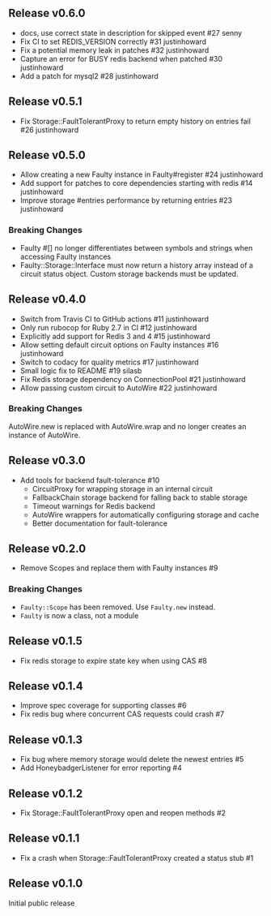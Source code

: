 ## Release v0.6.0

* docs, use correct state in description for skipped event #27 senny
* Fix CI to set REDIS_VERSION correctly #31 justinhoward
* Fix a potential memory leak in patches #32 justinhoward
* Capture an error for BUSY redis backend when patched #30 justinhoward
* Add a patch for mysql2 #28 justinhoward

## Release v0.5.1

* Fix Storage::FaultTolerantProxy to return empty history on entries fail #26 justinhoward

## Release v0.5.0

* Allow creating a new Faulty instance in Faulty#register #24 justinhoward
* Add support for patches to core dependencies starting with redis #14 justinhoward
* Improve storage #entries performance by returning entries #23 justinhoward

### Breaking Changes

* Faulty #[] no longer differentiates between symbols and strings when accessing
  Faulty instances
* Faulty::Storage::Interface must now return a history array instead of a
  circuit status object. Custom storage backends must be updated.

## Release v0.4.0

* Switch from Travis CI to GitHub actions #11 justinhoward
* Only run rubocop for Ruby 2.7 in CI #12 justinhoward
* Explicitly add support for Redis 3 and 4 #15 justinhoward
* Allow setting default circuit options on Faulty instances #16 justinhoward
* Switch to codacy for quality metrics #17 justinhoward
* Small logic fix to README #19 silasb
* Fix Redis storage dependency on ConnectionPool #21 justinhoward
* Allow passing custom circuit to AutoWire #22 justinhoward

### Breaking Changes

AutoWire.new is replaced with AutoWire.wrap and no longer creates an instance
of AutoWire.

## Release v0.3.0

* Add tools for backend fault-tolerance #10
  * CircuitProxy for wrapping storage in an internal circuit
  * FallbackChain storage backend for falling back to stable storage
  * Timeout warnings for Redis backend
  * AutoWire wrappers for automatically configuring storage and cache
  * Better documentation for fault-tolerance

## Release v0.2.0

* Remove Scopes and replace them with Faulty instances #9

### Breaking Changes

* `Faulty::Scope` has been removed. Use `Faulty.new` instead.
* `Faulty` is now a class, not a module

## Release v0.1.5

* Fix redis storage to expire state key when using CAS #8

## Release v0.1.4

* Improve spec coverage for supporting classes #6
* Fix redis bug where concurrent CAS requests could crash #7

## Release v0.1.3

* Fix bug where memory storage would delete the newest entries #5
* Add HoneybadgerListener for error reporting #4

## Release v0.1.2

* Fix Storage::FaultTolerantProxy open and reopen methods #2

## Release v0.1.1

* Fix a crash when Storage::FaultTolerantProxy created a status stub #1

## Release v0.1.0

Initial public release
